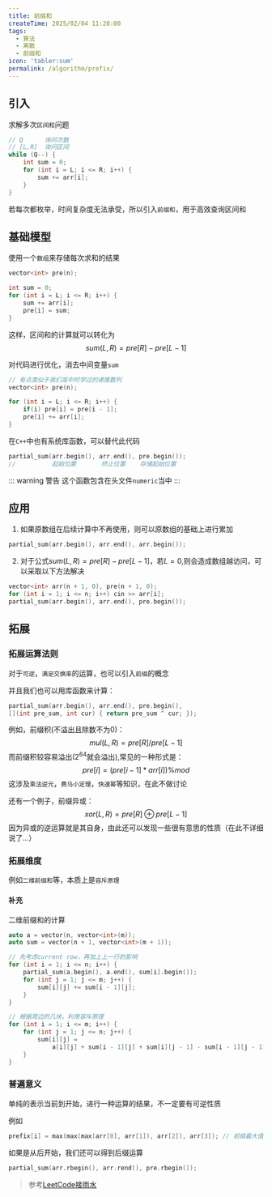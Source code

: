 ```yaml
---
title: 前缀和
createTime: 2025/02/04 11:28:00
tags:
  - 算法
  - 离散
  - 前缀和
icon: 'tabler:sum'
permalink: /algorithm/prefix/
---
```


## 引入

求解多次`区间和`问题

```cpp
// Q      询问次数
// [L,R]  询问区间
while (Q--) {
    int sum = 0;      
    for (int i = L; i <= R; i++) {
        sum += arr[i];
    }
}
```

若每次都枚举，时间复杂度无法承受，所以引入`前缀和`，用于高效查询区间和

## 基础模型

使用一个`数组`来存储每次求和的结果

```cpp
vector<int> pre(n);

int sum = 0;
for (int i = L; i <= R; i++) {
    sum += arr[i];
    pre[i] = sum;
}
```

这样，区间和的计算就可以转化为
$$sum(L,R)=pre[R]-pre[L-1]$$

对代码进行优化，消去中间变量`sum`

```cpp
// 有点类似于我们高中时学过的递推数列
vector<int> pre(n);

for (int i = L; i <= R; i++) {
    if(i) pre[i] = pre[i - 1];
    pre[i] += arr[i];
}
```

在`C++`中也有系统库函数，可以替代此代码

```cpp
partial_sum(arr.begin(), arr.end(), pre.begin());
//          起始位置       终止位置    存储起始位置
```

::: warning 警告
这个函数包含在头文件`numeric`当中
:::

## 应用

1. 如果原数组在后续计算中不再使用，则可以原数组的基础上进行累加

```cpp
partial_sum(arr.begin(), arr.end(), arr.begin());
```

2. 对于公式$sum(L,R)=pre[R]-pre[L-1]$，若$L=0$,则会造成数组越访问，可以采取以下方法解决

```cpp
vector<int> arr(n + 1, 0), pre(n + 1, 0);
for (int i = 1; i <= n; i++) cin >> arr[i];
partial_sum(arr.begin(), arr.end(), pre.begin());
```

## 拓展

### 拓展运算法则

对于`可逆`，`满足交换率`的运算，也可以引入`前缀`的概念

并且我们也可以用库函数来计算：

```cpp
partial_sum(arr.begin(), arr.end(), pre.begin(),
[](int pre_sum, int cur) { return pre_sum ^ cur; });

```


例如，前缀积(不溢出且除数不为0)：
$$mul(L,R)=pre[R]/pre[L-1]$$
而前缀积较容易溢出($2^{64}$就会溢出),常见的一种形式是：
$$pre[i]=(pre[i-1]*arr[i]) \% mod$$
这涉及`乘法逆元`，`费马小定理`，`快速幂`等知识，在此不做讨论


还有一个例子，前缀异或：
$$xor(L,R)=pre[R] \oplus pre[L-1]$$
因为异或的逆运算就是其自身，由此还可以发现一些很有意思的性质（在此不详细说了...）


### 拓展维度

例如`二维前缀和`等，本质上是`容斥原理`

#### 补充

二维前缀和的计算
```cpp
auto a = vector(n, vector<int>(m));
auto sum = vector(n + 1, vector<int>(m + 1));

// 先考虑current row，再加上上一行的影响
for (int i = 1; i <= n; i++) {
    partial_sum(a.begin(), a.end(), sum[i].begin());
    for (int j = 1; j <= m; j++) {
        sum[i][j] += sum[i - 1][j];
    }
}

// 根据周边的几块，利用容斥原理
for (int i = 1; i <= m; i++) {
    for (int j = 1; j <= n; j++) {
        sum[i][j] =
            a[i][j] + sum[i - 1][j] + sum[i][j - 1] - sum[i - 1][j - 1];
    }
}
```

### 普遍意义

单纯的表示当前到开始，进行一种运算的结果，不一定要有可逆性质

例如
```cpp
prefix[i] = max(max(max(arr[0], arr[1]), arr[2]), arr[3]); // 前缀最大值
```

如果是从后开始，我们还可以得到后缀运算
```cpp
partial_sum(arr.rbegin(), arr.rend(), pre.rbegin());
```
> 参考[LeetCode接雨水](https://leetcode.cn/problems/trapping-rain-water/description/)
